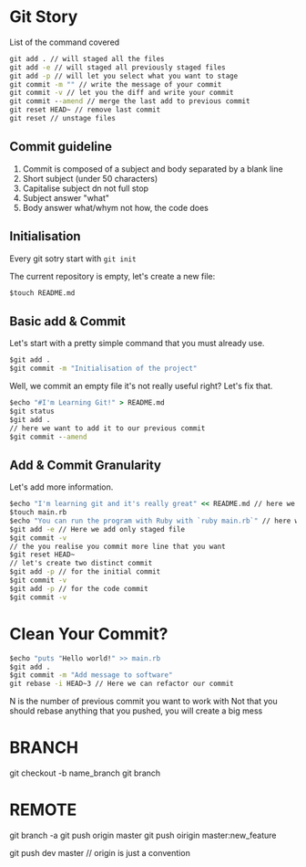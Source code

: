 # Git Story
List of the command covered
``` cmd
git add . // will staged all the files
git add -e // will staged all previously staged files
git add -p // will let you select what you want to stage
git commit -m "" // write the message of your commit
git commit -v // let you the diff and write your commit
git commit --amend // merge the last add to previous commit
git reset HEAD~ // remove last commit
git reset // unstage files
```

## Commit guideline
1. Commit is composed of a subject and body separated by a blank line
2. Short subject (under 50 characters)
3. Capitalise subject dn not full stop
4. Subject answer "what"
5. Body answer what/whym not how, the code does

## Initialisation
Every git sotry start with `git init`

The current repository is empty, let's create a new file:

``` cmd
$touch README.md
```

## Basic add & Commit
Let's start with a pretty simple command that you must already use.

``` cmd
$git add .
$git commit -m "Initialisation of the project"
```

Well, we commit an empty file it's not really useful right? Let's fix that.

``` cmd
$echo "#I'm Learning Git!" > README.md
$git status
$git add .
// here we want to add it to our previous commit
$git commit --amend
```

## Add & Commit Granularity
Let's add more information.

``` cmd
$echo "I'm learning git and it's really great" << README.md // here we add a new line
$touch main.rb
$echo "You can run the program with Ruby with `ruby main.rb`" // here we add a new line
$git add -e // Here we add only staged file
$git commit -v
// the you realise you commit more line that you want
$git reset HEAD~
// let's create two distinct commit
$git add -p // for the initial commit
$git commit -v
$git add -p // for the code commit
$git commit -v
```

# Clean Your Commit?
``` cmd
$echo "puts "Hello world!" >> main.rb
$git add .
$git commit -m "Add message to software"
git rebase -i HEAD~3 // Here we can refactor our commit
```
N is the number of previous commit you want to work with
Not that you should rebase anything that you pushed, you will create a big mess

# BRANCH
git checkout -b name_branch
git branch

# REMOTE
git branch -a
git push origin master
git push oirigin master:new_feature

git push dev master // origin is just a convention
